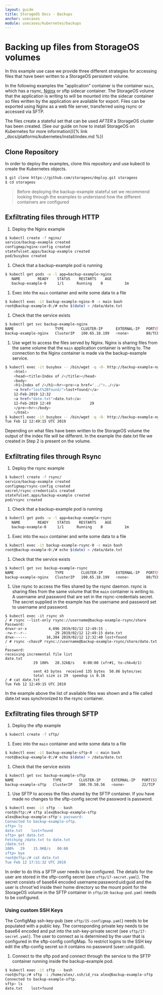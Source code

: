 ```yaml
---
layout: guide
title: StorageOS Docs - Backups
anchor: usecases
module: usecases/kubernetes/backups
---
```


# Backing up files from StorageOS volumes

In this example use case we provide three different strategies for accessing
files that have been written to a StorageOS  persistent volume.

In the following examples the "application" container is the container `main`,
which has a rsync, [Nginx](https://www.nginx.com/) or sftp sidecar container. The StorageOS volume that
the application is writing to will be mounted into the sidecar container so
files written by the application are available for export. Files can be
exported using Nginx as a web file server, transferred using rsync or accessed
via SFTP.

The files create a stateful set that can be used *AFTER* a StorageOS cluster
has been created. [See our guide on how to install StorageOS on Kubernetes for more
information]({% link _docs/platforms/kubernetes/install/index.md %})


## Clone Repository

In order to deploy the examples, clone this repository and use kubectl to create the
Kubernetes objects.
```bash
$ git clone https://github.com/storageos/deploy.git storageos
$ cd storageos
```
> Before deploying the backup-example stateful set we recommend looking
> through the examples to understand how the different containers are
> configured

## Exfiltrating files through HTTP

1. Deploy the Nginx example
```bash
$ kubectl create -f nginx/
service/backup-example created
configmap/nginx-config created
statefulset.apps/backup-example created
pod/busybox created
```
1. Check that a backup-example pod is running
```bash
$ kubectl get pods -w -l app=backup-example-nginx
   NAME        READY    STATUS    RESTARTS    AGE
   backup-example-0     1/1      Running    0          1m
```

1. Exec into the `main` container and write some data to a file
```bash
$ kubectl exec -it backup-example-nginx-0 -c main bash
root@backup-example-0:/# echo $(date) > /data/date.txt
```
1. Check that the service exists
```bash
$ kubectl get svc backup-example-nginx
NAME                   TYPE        CLUSTER-IP      EXTERNAL-IP   PORT(S)   AGE
backup-example-nginx   ClusterIP   100.65.18.199   <none>        80/TCP    46s
```

1. Use wget to access the files served by Nginx. Nginx is sharing files from
   the same volume that the `main` application container is writing to. The
   connection to the Nginx container is made via the backup-example service.
```bash
$ kubectl exec -it busybox -- /bin/wget -q -O- http://backup-example-nginx
    <html>
    <head><title>Index of /</title></head>
    <body>
    <h1>Index of /</h1><hr><pre><a href="../">../</a>
    <a href="lost%2Bfound/">lost+found/</a>
    12-Feb-2019 12:32                   -
    <a href="date.txt">date.txt</a>
    12-Feb-2019 12:49                  29
    </pre><hr></body>
    </html>
$ kubectl exec -it busybox -- /bin/wget -q -O- http://backup-example-nginx/date.txt
Tue Feb 12 12:49:15 UTC 2019
```

Depending on what files have been written to the StorageOS volume the output of
the index file will be different. In the example the date.txt file we created
in Step 2 is present on the volume.

## Exfiltrating files through Rsync

1. Deploy the rsync example
```bash
$ kubectl create -f rsync/
service/backup-example created
configmap/rsync-config created
secret/rsync-credentials created
statefulset.apps/backup-example created
pod/rsync created
```
1. Check that a backup-example pod is running
```bash
$ kubectl get pods -w -l app=backup-example-rsync
   NAME        READY    STATUS    RESTARTS    AGE
   backup-example-0     1/1      Running    0          1m
```

1. Exec into the `main` container and write some data to a file
```bash
$ kubectl exec -it backup-example-rsync-0 -c main bash
root@backup-example-0:/# echo $(date) > /data/date.txt
```
1. Check that the service exists
```bash
$ kubectl get svc backup-example-rsync
NAME                   TYPE        CLUSTER-IP      EXTERNAL-IP   PORT(S)   AGE
backup-example-nginx   ClusterIP   100.65.18.199   <none>        80/TCP    46s
```

1. Use rsync to access the files shared by the rsync daemon. rsync is sharing
   files from the same volume that the `main` container is writing to. A
   username and password that are set in the rsync-credentials secret. The
   secret supplied in the example has the username and password set to username
   and password.
```
$ kubectl exec -it rsync sh
/ # rsync --list-only rsync://username@backup-example-rsync/share
Password:
drwxr-xr-x          4,096 2019/02/12 12:49:15 .
-rw-r--r--             29 2019/02/12 12:49:15 date.txt
drwx------         16,384 2019/02/12 12:32:40 lost+found
/ # rsync -chavzP rsync://username@backup-example-rsync/share/date.txt .
Password:
receiving incremental file list
date.txt
             29 100%   28.32kB/s    0:00:00 (xfr#1, to-chk=0/1)

             sent 43 bytes  received 135 bytes  50.86 bytes/sec
             total size is 29  speedup is 0.16
/ # cat date.txt
Tue Feb 12 12:49:15 UTC 2019
```
In the example above the list of available files was shown and a file called
date.txt was synchronized to the rsync container.

## Exfiltrating files through SFTP

1. Deploy the sftp example
```bash
$ kubectl create -f sftp/
```
1. Exec into the `main` container and write some data to a file
```bash
$ kubectl exec -it backup-example-sftp-0 -c main bash
root@backup-example-0:/# echo $(date) > /data/date.txt
```
1. Check that the service exists
```bash
$ kubectl get svc backup-example-sftp
NAME                  TYPE        CLUSTER-IP     EXTERNAL-IP   PORT(S)   AGE
backup-example-sftp   ClusterIP   100.70.50.56   <none>        22/TCP    2h
```

1. Use SFTP to access the files shared by the SFTP container. If you have made
   no changes to the sftp-config secret the password is password.
```bash
$ kubectl exec -it sftp -- bash
root@sftp:/# sftp alex@backup-example-sftp
alex@backup-example-sftp's password:
Connected to backup-example-sftp.
sftp> ls
date.txt    lost+found
sftp> get date.txt
Fetching /date.txt to date.txt
/date.txt
100%   29    15.9KB/s   00:00
sftp> bye
root@sftp:/# cat date.txt
Tue Feb 12 17:51:32 UTC 2019
```
In order to do this a SFTP user needs to be configured. The details for the
user are stored in the sftp-config secret (see `sftp/17-secret.yaml`). The secret
consists of base64 encoded username:password:uid:guid and the user is chroot'ed
inside their home directory so the mount point for the StorageOS volume in the
SFTP container in `sftp/20-backup-pod.yaml` needs to be configured.

### Using custom SSH Keys

The ConfigMap ssh-key-pub (see `sftp/15-configmap.yaml`) needs to be populated with a
public key. The corresponding private key needs to be base64 encoded and put
into the ssh-key-private secret (see `sftp/17-secret.yaml`). The user to connect as is
determined by the user that is configured in the sftp-config configMap. To
restrict logins to the SSH key edit the sftp-config secret so it contains no
password (user::uid:guid).

1. Connect to the sftp pod and connect through the service to the SFTP container
running inside the backup-example pod. 
```bash 
$ kubectl exec -it sftp -- bash
root@sftp:/# sftp -i /home/alex/.ssh/id_rsa alex@backup-example-sftp
Connected to backup-example-sftp.
sftp> ls
date.txt    lost+found
```

